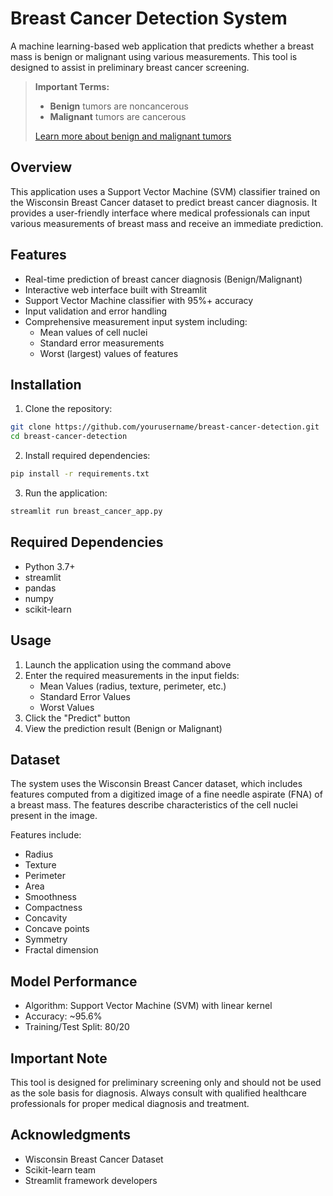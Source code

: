 # Breast Cancer Detection System

A machine learning-based web application that predicts whether a breast mass is benign or malignant using various measurements. This tool is designed to assist in preliminary breast cancer screening.

> **Important Terms:**
> - **Benign** tumors are noncancerous
> - **Malignant** tumors are cancerous
>
> [Learn more about benign and malignant tumors](https://www.verywellhealth.com/what-does-malignant-and-benign-mean-514240)

## Overview

This application uses a Support Vector Machine (SVM) classifier trained on the Wisconsin Breast Cancer dataset to predict breast cancer diagnosis. It provides a user-friendly interface where medical professionals can input various measurements of breast mass and receive an immediate prediction.

## Features

- Real-time prediction of breast cancer diagnosis (Benign/Malignant)
- Interactive web interface built with Streamlit
- Support Vector Machine classifier with 95%+ accuracy
- Input validation and error handling
- Comprehensive measurement input system including:
  - Mean values of cell nuclei
  - Standard error measurements
  - Worst (largest) values of features

## Installation

1. Clone the repository:
```bash
git clone https://github.com/yourusername/breast-cancer-detection.git
cd breast-cancer-detection
```

2. Install required dependencies:
```bash
pip install -r requirements.txt
```

3. Run the application:
```bash
streamlit run breast_cancer_app.py
```

## Required Dependencies

- Python 3.7+
- streamlit
- pandas
- numpy
- scikit-learn

## Usage

1. Launch the application using the command above
2. Enter the required measurements in the input fields:
   - Mean Values (radius, texture, perimeter, etc.)
   - Standard Error Values
   - Worst Values
3. Click the "Predict" button
4. View the prediction result (Benign or Malignant)

## Dataset

The system uses the Wisconsin Breast Cancer dataset, which includes features computed from a digitized image of a fine needle aspirate (FNA) of a breast mass. The features describe characteristics of the cell nuclei present in the image.

Features include:
- Radius
- Texture
- Perimeter
- Area
- Smoothness
- Compactness
- Concavity
- Concave points
- Symmetry
- Fractal dimension

## Model Performance

- Algorithm: Support Vector Machine (SVM) with linear kernel
- Accuracy: ~95.6%
- Training/Test Split: 80/20

## Important Note

This tool is designed for preliminary screening only and should not be used as the sole basis for diagnosis. Always consult with qualified healthcare professionals for proper medical diagnosis and treatment.

## Acknowledgments

- Wisconsin Breast Cancer Dataset
- Scikit-learn team
- Streamlit framework developers
